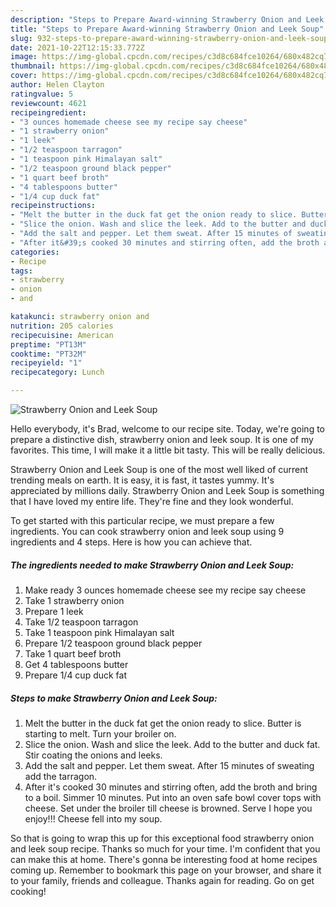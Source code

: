 ```yaml
---
description: "Steps to Prepare Award-winning Strawberry Onion and Leek Soup"
title: "Steps to Prepare Award-winning Strawberry Onion and Leek Soup"
slug: 932-steps-to-prepare-award-winning-strawberry-onion-and-leek-soup
date: 2021-10-22T12:15:33.772Z
image: https://img-global.cpcdn.com/recipes/c3d8c684fce10264/680x482cq70/strawberry-onion-and-leek-soup-recipe-main-photo.jpg
thumbnail: https://img-global.cpcdn.com/recipes/c3d8c684fce10264/680x482cq70/strawberry-onion-and-leek-soup-recipe-main-photo.jpg
cover: https://img-global.cpcdn.com/recipes/c3d8c684fce10264/680x482cq70/strawberry-onion-and-leek-soup-recipe-main-photo.jpg
author: Helen Clayton
ratingvalue: 5
reviewcount: 4621
recipeingredient:
- "3 ounces homemade cheese see my recipe say cheese"
- "1 strawberry onion"
- "1 leek"
- "1/2 teaspoon tarragon"
- "1 teaspoon pink Himalayan salt"
- "1/2 teaspoon ground black pepper"
- "1 quart beef broth"
- "4 tablespoons butter"
- "1/4 cup duck fat"
recipeinstructions:
- "Melt the butter in the duck fat get the onion ready to slice. Butter is starting to melt. Turn your broiler on."
- "Slice the onion. Wash and slice the leek. Add to the butter and duck fat. Stir coating the onions and leeks."
- "Add the salt and pepper. Let them sweat. After 15 minutes of sweating add the tarragon."
- "After it&#39;s cooked 30 minutes and stirring often, add the broth and bring to a boil. Simmer 10 minutes. Put into an oven safe bowl cover tops with cheese. Set under the broiler till cheese is browned. Serve I hope you enjoy!!! Cheese fell into my soup."
categories:
- Recipe
tags:
- strawberry
- onion
- and

katakunci: strawberry onion and 
nutrition: 205 calories
recipecuisine: American
preptime: "PT13M"
cooktime: "PT32M"
recipeyield: "1"
recipecategory: Lunch

---
```



![Strawberry Onion and Leek Soup](https://img-global.cpcdn.com/recipes/c3d8c684fce10264/680x482cq70/strawberry-onion-and-leek-soup-recipe-main-photo.jpg)

Hello everybody, it's Brad, welcome to our recipe site. Today, we're going to prepare a distinctive dish, strawberry onion and leek soup. It is one of my favorites. This time, I will make it a little bit tasty. This will be really delicious.

Strawberry Onion and Leek Soup is one of the most well liked of current trending meals on earth. It is easy, it is fast, it tastes yummy. It's appreciated by millions daily. Strawberry Onion and Leek Soup is something that I have loved my entire life. They're fine and they look wonderful.




To get started with this particular recipe, we must prepare a few ingredients. You can cook strawberry onion and leek soup using 9 ingredients and 4 steps. Here is how you can achieve that.

<!--inarticleads1-->

##### The ingredients needed to make Strawberry Onion and Leek Soup:

1. Make ready 3 ounces homemade cheese see my recipe say cheese
1. Take 1 strawberry onion
1. Prepare 1 leek
1. Take 1/2 teaspoon tarragon
1. Take 1 teaspoon pink Himalayan salt
1. Prepare 1/2 teaspoon ground black pepper
1. Take 1 quart beef broth
1. Get 4 tablespoons butter
1. Prepare 1/4 cup duck fat




<!--inarticleads2-->

##### Steps to make Strawberry Onion and Leek Soup:

1. Melt the butter in the duck fat get the onion ready to slice. Butter is starting to melt. Turn your broiler on.
1. Slice the onion. Wash and slice the leek. Add to the butter and duck fat. Stir coating the onions and leeks.
1. Add the salt and pepper. Let them sweat. After 15 minutes of sweating add the tarragon.
1. After it&#39;s cooked 30 minutes and stirring often, add the broth and bring to a boil. Simmer 10 minutes. Put into an oven safe bowl cover tops with cheese. Set under the broiler till cheese is browned. Serve I hope you enjoy!!! Cheese fell into my soup.




So that is going to wrap this up for this exceptional food strawberry onion and leek soup recipe. Thanks so much for your time. I'm confident that you can make this at home. There's gonna be interesting food at home recipes coming up. Remember to bookmark this page on your browser, and share it to your family, friends and colleague. Thanks again for reading. Go on get cooking!
